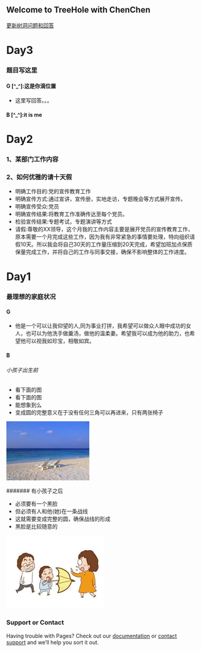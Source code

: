 ## Welcome to TreeHole with ChenChen

[更新树洞问题和回答](https://github.com/zhanghfan/TreeHole/edit/master/README.md) 


# Day3  
### 题目写这里
#### G [^_^]:这是你滴位置
* 这里写回答。。。
#### B [^_^]:it is me


# Day2

### 1、某部门工作内容
### 2、如何优雅的请十天假
* 明确工作目的:党的宣传教育工作
* 明确宣传方式:通过宣讲，宣传册，实地走访，专题晚会等方式展开宣传。
* 明确宣传受众:党员
* 明确宣传结果:将教育工作准确传达至每个党员。
* 检验宣传结果:专题考试，专题演讲等方式
* 请假:尊敬的XX领导，这个月我的工作内容主要是展开党员的宣传教育工作，原本需要一个月完成这些工作，因为我有非常紧急的事情要处理，特向组织请假10天。所以我会将自己30天的工作量压缩到20天完成，希望加班加点保质保量完成工作，并将自己的工作与同事交接，确保不影响整体的工作进度。


# Day1

### 最理想的家庭状况
#### G
* 他是一个可以让我仰望的人,同为事业打拼，我希望可以做众人眼中成功的女人，也可以为他洗手做羹汤，做他的温柔妻。希望我可以成为他的助力，也希望他可以视我如珍宝，相敬如宾。  
#### B  
  
###### 小孩子出生前    
* 看下面的图   
* 看下面的图   
* 能想象到么    
* 变成圆的完整意义在于没有任何三角可以再进来，只有两张椅子    

![1](/picture/1.jpg)

####### 有小孩子之后
* 必须要有一个黑脸  
* 但必须有人和他(她)在一条战线  
* 这就需要变成完整的圆，确保战线的形成  
* 黑脸是比较随意的    

![2](/picture/2.jfif)



### Support or Contact

Having trouble with Pages? Check out our [documentation](https://help.github.com/categories/github-pages-basics/) or [contact support](https://github.com/contact) and we’ll help you sort it out.
